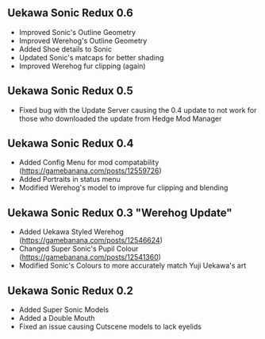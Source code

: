 ## Uekawa Sonic Redux 0.6
- Improved Sonic's Outline Geometry
- Improved Werehog's Outline Geometry
- Added Shoe details to Sonic
- Updated Sonic's matcaps for better shading
- Improved Werehog fur clipping (again)

## Uekawa Sonic Redux 0.5
- Fixed bug with the Update Server causing the 0.4 update to not work for those who downloaded the update from Hedge Mod Manager

## Uekawa Sonic Redux 0.4
- Added Config Menu for mod compatability (https://gamebanana.com/posts/12559726)
- Added Portraits in status menu
- Modified Werehog's model to improve fur clipping and blending

## Uekawa Sonic Redux 0.3 "Werehog Update"
- Added Uekawa Styled Werehog (https://gamebanana.com/posts/12546624)
- Changed Super Sonic's Pupil Colour (https://gamebanana.com/posts/12541360)
- Modified Sonic's Colours to more accurately match Yuji Uekawa's art


## Uekawa Sonic Redux 0.2
- Added Super Sonic Models
- Added a Double Mouth
- Fixed an issue causing Cutscene models to lack eyelids